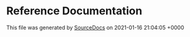 # Reference Documentation

This file was generated by [SourceDocs](https://github.com/eneko/SourceDocs) on 2021-01-16 21:04:05 +0000